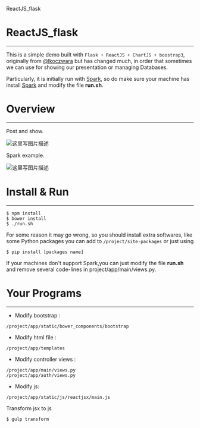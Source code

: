 ReactJS_flask

# ReactJS_flask


----------
This is a simple demo built with ```Flask + ReactJS + ChartJS + boostrap3```, originally from [@lkoczwara][1] but has changed much, in order that sometimes we can use for showing our presentation or managing Databases.

Particularly, it is initially run with [Spark][2], so do make sure your machine has install [Spark][3] and modify the file **run.sh**.

# Overview

----------
Post and show.

![这里写图片描述](http://img.blog.csdn.net/20160726160152194)

Spark example.

![这里写图片描述](http://img.blog.csdn.net/20160726160219540)



# Install & Run

----------
```
$ npm install
$ bower install
$ ./run.sh
```
For some reason it may go wrong, so you should install extra softwares, like some Python packages you can add to ```/project/site-packages``` or just using 
```
$ pip install [packages name] 
```
If your machines don't support Spark,you can just modify the file **run.sh** and remove several code-lines in project/app/main/views.py.

# Your Programs


----------

 - Modify bootstrap :
```
/project/app/static/bower_components/bootstrap
```
-  Modify html file :
```
/project/app/templates
```

- Modify controller views :
```
/project/app/main/views.py
/project/app/auth/views.py
```
- Modify js:
```
/project/app/static/js/reactjsx/main.js
```
Transform jsx to js
```shell
$ gulp transform
```


  [1]: https://github.com/lkoczwara/ReactJS_Dashboard/
  [2]: https://github.com/apache/spark
  [3]: https://github.com/apache/spark